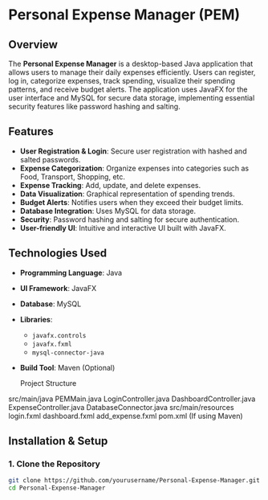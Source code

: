 # Personal Expense Manager (PEM)

## Overview
The **Personal Expense Manager** is a desktop-based Java application that allows users to manage their daily expenses efficiently.
Users can register, log in, categorize expenses, track spending, visualize their spending patterns, and receive budget alerts. 
The application uses JavaFX for the user interface and MySQL for secure data storage,
implementing essential security features like password hashing and salting.

## Features
- **User Registration & Login**: Secure user registration with hashed and salted passwords.
- **Expense Categorization**: Organize expenses into categories such as Food, Transport, Shopping, etc.
- **Expense Tracking**: Add, update, and delete expenses.
- **Data Visualization**: Graphical representation of spending trends.
- **Budget Alerts**: Notifies users when they exceed their budget limits.
- **Database Integration**: Uses MySQL for data storage.
- **Security**: Password hashing and salting for secure authentication.
- **User-friendly UI**: Intuitive and interactive UI built with JavaFX.

## Technologies Used
- **Programming Language**: Java
- **UI Framework**: JavaFX
- **Database**: MySQL
- **Libraries**:
  - `javafx.controls`
  - `javafx.fxml`
  - `mysql-connector-java`
- **Build Tool**: Maven (Optional)

  Project Structure

src/main/java
PEMMain.java
LoginController.java
DashboardController.java
ExpenseController.java
DatabaseConnector.java
src/main/resources
login.fxml
dashboard.fxml
add_expense.fxml
pom.xml (If using Maven)

## Installation & Setup

### 1. Clone the Repository
```bash
git clone https://github.com/yourusername/Personal-Expense-Manager.git
cd Personal-Expense-Manager
